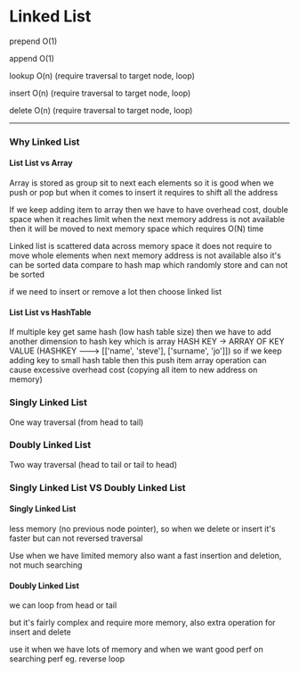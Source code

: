 # Linked List
prepend O(1)

append O(1)

lookup O(n) (require traversal to target node, loop)

insert O(n) (require traversal to target node, loop)

delete O(n) (require traversal to target node, loop)

---

### Why Linked List
#### List List vs Array
Array is stored as group sit to next each elements so it is good when we push or pop but when it comes to insert it requires to shift all the address

If we keep adding item to array then we have to have overhead cost, double space when it reaches limit
when the next memory address is not available then it will be moved to next memory space which requires O(N) time

Linked list is scattered data across memory space it does not require to move whole elements when next memory address is not available also it's can be sorted data compare to hash map which randomly store and can not be sorted

if we need to insert or remove a lot then choose linked list

#### List List vs HashTable
If multiple key get same hash (low hash table size) then we have to add another dimension to hash key which is array
HASH KEY -> ARRAY OF KEY VALUE (HASHKEY ---> [['name', 'steve'], ['surname', 'jo']])
so if we keep adding key to small hash table then this push item array operation can cause excessive overhead cost (copying all item to new address on memory)

### Singly Linked List
One way traversal (from head to tail)

### Doubly Linked List
Two way traversal (head to tail or tail to head)

### Singly Linked List VS Doubly Linked List
#### Singly Linked List 
less memory (no previous node pointer), so when we delete or insert it's faster but can not reversed traversal

Use when we have limited memory also want a fast insertion and deletion, not much searching

#### Doubly Linked List
we can loop from head or tail

but it's fairly complex and require more memory, also extra operation for insert and delete

use it when we have lots of memory and when we want good perf on searching perf eg. reverse loop
